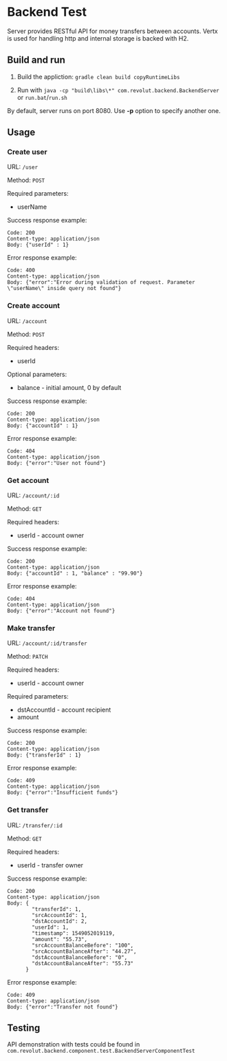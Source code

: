 # Backend Test

Server provides RESTful API for money transfers between accounts.
Vertx is used for handling http and internal storage is backed with H2.

## Build and run

1) Build the appliction:
`gradle clean build copyRuntimeLibs`

2) Run with
`java -cp "build\libs\*" com.revolut.backend.BackendServer` or `run.bat`/`run.sh`

By default, server runs on port 8080. Use **-p** option to specify another one.

## Usage

### Create user

URL: `/user`

Method: `POST `

Required parameters:
  * userName

Success response example:

    Code: 200
    Content-type: application/json
    Body: {"userId" : 1}  

Error response example:

    Code: 400
    Content-type: application/json
    Body: {"error":"Error during validation of request. Parameter \"userName\" inside query not found"}

### Create account

URL: `/account`

Method: `POST`

Required headers:
  * userId

Optional parameters:
  * balance - initial amount, 0 by default

Success response example:

    Code: 200
    Content-type: application/json
    Body: {"accountId" : 1}  

Error response example:

    Code: 404
    Content-type: application/json
    Body: {"error":"User not found"}

### Get account

URL: `/account/:id`

Method: `GET`

Required headers:
  * userId - account owner

Success response example:

    Code: 200
    Content-type: application/json
    Body: {"accountId" : 1, "balance" : "99.90"}  

Error response example:

    Code: 404
    Content-type: application/json
    Body: {"error":"Account not found"}
    
### Make transfer

URL: `/account/:id/transfer`

Method: `PATCH`

Required headers:
  * userId - account owner
  
Required parameters:
  * dstAccountId - account recipient
  * amount

Success response example:

    Code: 200
    Content-type: application/json
    Body: {"transferId" : 1}  

Error response example:

    Code: 409
    Content-type: application/json
    Body: {"error":"Insufficient funds"}
    
### Get transfer

URL: `/transfer/:id`

Method: `GET`

Required headers:
  * userId - transfer owner

Success response example:

    Code: 200
    Content-type: application/json
    Body: {
          	"transferId": 1,
          	"srcAccountId": 1,
          	"dstAccountId": 2,
          	"userId": 1,
          	"timestamp": 1549052019119,
          	"amount": "55.73",
          	"srcAccountBalanceBefore": "100",
          	"srcAccountBalanceAfter": "44.27",
          	"dstAccountBalanceBefore": "0",
          	"dstAccountBalanceAfter": "55.73"
          } 

Error response example:

    Code: 409
    Content-type: application/json
    Body: {"error":"Transfer not found"}
    
## Testing
API demonstration with tests could be found in `com.revolut.backend.component.test.BackendServerComponentTest`